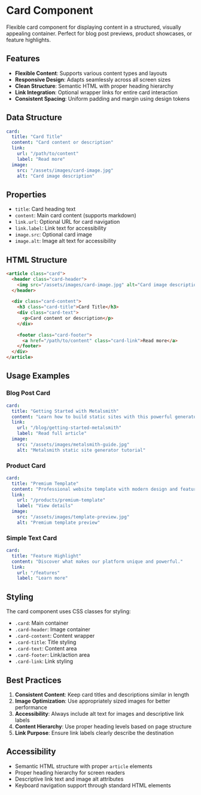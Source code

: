 # Card Component

Flexible card component for displaying content in a structured, visually appealing container. Perfect for blog post previews, product showcases, or feature highlights.

## Features

- **Flexible Content**: Supports various content types and layouts
- **Responsive Design**: Adapts seamlessly across all screen sizes
- **Clean Structure**: Semantic HTML with proper heading hierarchy
- **Link Integration**: Optional wrapper links for entire card interaction
- **Consistent Spacing**: Uniform padding and margin using design tokens

## Data Structure

```yaml
card:
  title: "Card Title"
  content: "Card content or description"
  link:
    url: "/path/to/content"
    label: "Read more"
  image:
    src: "/assets/images/card-image.jpg"
    alt: "Card image description"
```

## Properties

- `title`: Card heading text
- `content`: Main card content (supports markdown)
- `link.url`: Optional URL for card navigation
- `link.label`: Link text for accessibility
- `image.src`: Optional card image
- `image.alt`: Image alt text for accessibility

## HTML Structure

```html
<article class="card">
  <header class="card-header">
    <img src="/assets/images/card-image.jpg" alt="Card image description">
  </header>
  
  <div class="card-content">
    <h3 class="card-title">Card Title</h3>
    <div class="card-text">
      <p>Card content or description</p>
    </div>
    
    <footer class="card-footer">
      <a href="/path/to/content" class="card-link">Read more</a>
    </footer>
  </div>
</article>
```

## Usage Examples

### Blog Post Card
```yaml
card:
  title: "Getting Started with Metalsmith"
  content: "Learn how to build static sites with this powerful generator."
  link:
    url: "/blog/getting-started-metalsmith"
    label: "Read full article"
  image:
    src: "/assets/images/metalsmith-guide.jpg"
    alt: "Metalsmith static site generator tutorial"
```

### Product Card
```yaml
card:
  title: "Premium Template"
  content: "Professional website template with modern design and features."
  link:
    url: "/products/premium-template"
    label: "View details"
  image:
    src: "/assets/images/template-preview.jpg"
    alt: "Premium template preview"
```

### Simple Text Card
```yaml
card:
  title: "Feature Highlight"
  content: "Discover what makes our platform unique and powerful."
  link:
    url: "/features"
    label: "Learn more"
```

## Styling

The card component uses CSS classes for styling:

- `.card`: Main container
- `.card-header`: Image container
- `.card-content`: Content wrapper
- `.card-title`: Title styling
- `.card-text`: Content area
- `.card-footer`: Link/action area
- `.card-link`: Link styling

## Best Practices

1. **Consistent Content**: Keep card titles and descriptions similar in length
2. **Image Optimization**: Use appropriately sized images for better performance
3. **Accessibility**: Always include alt text for images and descriptive link labels
4. **Content Hierarchy**: Use proper heading levels based on page structure
5. **Link Purpose**: Ensure link labels clearly describe the destination

## Accessibility

- Semantic HTML structure with proper `article` elements
- Proper heading hierarchy for screen readers
- Descriptive link text and image alt attributes
- Keyboard navigation support through standard HTML elements